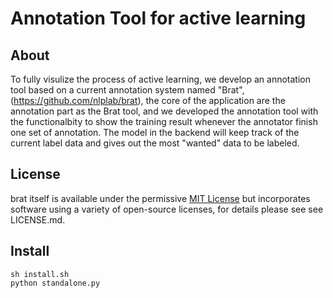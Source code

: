 
# Annotation Tool for active learning #


## About ##


To fully visulize the process of active learning, we develop an annotation tool based on a current annotation system named "Brat", (https://github.com/nlplab/brat), the core of the application are the annotation part as the Brat tool, and we developed the annotation tool with the functionalbity to show the training result whenever the annotator finish one set of annotation. The model in the backend will keep track of the current label data and gives out the most "wanted" data to be labeled.


## License ##

brat itself is available under the permissive [MIT License][mit] but
incorporates software using a variety of open-source licenses, for details
please see see LICENSE.md.

[mit]:  http://opensource.org/licenses/MIT

## Install ##

    sh install.sh
    python standalone.py
    

